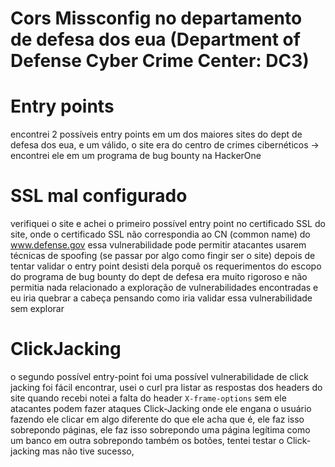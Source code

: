 # Cors Missconfig no departamento de defesa dos eua (Department of Defense Cyber Crime Center: DC3)
# Entry points
encontrei 2 possíveis entry points em um dos maiores sites do dept de defesa dos eua,
e um válido, o site era do centro de crimes cibernéticos -> encontrei ele em um programa
de bug bounty na HackerOne

# SSL mal configurado
verifiquei o site e achei o primeiro possível entry point
no certificado SSL do site, onde o certificado SSL não correspondia ao CN (common name)
do www.defense.gov essa vulnerabilidade pode permitir atacantes usarem técnicas
de spoofing (se passar por algo como fingir ser o site)
depois de tentar validar o entry point desisti dela porquê os requerimentos
do escopo do programa de bug bounty do dept de defesa era muito rigoroso
e não permitia nada relacionado a exploração de vulnerabilidades encontradas
e eu iria quebrar a cabeça pensando como iria validar essa vulnerabilidade
sem explorar

# ClickJacking
o segundo possível entry-point foi uma possível vulnerabilidade de click jacking
foi fácil encontrar, usei o curl pra listar as respostas dos headers do site
quando recebi notei a falta do header ```X-frame-options``` sem ele atacantes
podem fazer ataques Click-Jacking onde ele engana o usuário fazendo
ele clicar em algo diferente do que ele acha que é, ele faz isso
sobrepondo páginas, ele faz isso sobrepondo uma página legítima como
um banco em outra sobrepondo também os botões, tentei testar o Click-jacking
mas não tive sucesso, 
